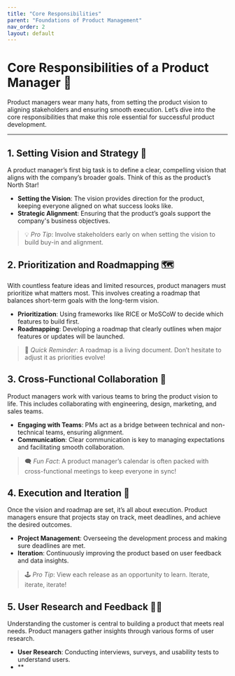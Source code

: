 ```yaml
---
title: "Core Responsibilities"
parent: "Foundations of Product Management"
nav_order: 2
layout: default
---
```


# Core Responsibilities of a Product Manager 🚀

Product managers wear many hats, from setting the product vision to aligning stakeholders and ensuring smooth execution. Let’s dive into the core responsibilities that make this role essential for successful product development.

---

## 1. Setting Vision and Strategy 🌟

A product manager’s first big task is to define a clear, compelling vision that aligns with the company’s broader goals. Think of this as the product’s North Star!

- **Setting the Vision**: The vision provides direction for the product, keeping everyone aligned on what success looks like.
- **Strategic Alignment**: Ensuring that the product’s goals support the company's business objectives.

> 💡 *Pro Tip*: Involve stakeholders early on when setting the vision to build buy-in and alignment. 

## 2. Prioritization and Roadmapping 🗺️

With countless feature ideas and limited resources, product managers must prioritize what matters most. This involves creating a roadmap that balances short-term goals with the long-term vision.

- **Prioritization**: Using frameworks like RICE or MoSCoW to decide which features to build first.
- **Roadmapping**: Developing a roadmap that clearly outlines when major features or updates will be launched.

> 🎯 *Quick Reminder*: A roadmap is a living document. Don’t hesitate to adjust it as priorities evolve!

## 3. Cross-Functional Collaboration 🤝

Product managers work with various teams to bring the product vision to life. This includes collaborating with engineering, design, marketing, and sales teams.

- **Engaging with Teams**: PMs act as a bridge between technical and non-technical teams, ensuring alignment.
- **Communication**: Clear communication is key to managing expectations and facilitating smooth collaboration.

> 🗨️ *Fun Fact*: A product manager’s calendar is often packed with cross-functional meetings to keep everyone in sync!

## 4. Execution and Iteration 🔄

Once the vision and roadmap are set, it’s all about execution. Product managers ensure that projects stay on track, meet deadlines, and achieve the desired outcomes.

- **Project Management**: Overseeing the development process and making sure deadlines are met.
- **Iteration**: Continuously improving the product based on user feedback and data insights.

> 🕹️ *Pro Tip*: View each release as an opportunity to learn. Iterate, iterate, iterate!

## 5. User Research and Feedback 🕵️‍♀️

Understanding the customer is central to building a product that meets real needs. Product managers gather insights through various forms of user research.

- **User Research**: Conducting interviews, surveys, and usability tests to understand users.
- **
